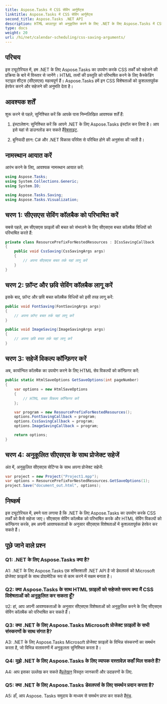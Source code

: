 ```yaml
---
title: Aspose.Tasks में CSS सेविंग आर्गुमेंट्स
linktitle: Aspose.Tasks में CSS सेविंग आर्गुमेंट्स
second_title: Aspose.Tasks .NET API
description: HTML आउटपुट को अनुकूलित करने के लिए .NET के लिए Aspose.Tasks में CSS तर्कों को सहेजना सीखें। अनुकूलित सीएसएस सेटिंग्स के साथ प्रस्तुतिकरण को बेहतर बनाएं।
type: docs
weight: 20
url: /hi/net/calendar-scheduling/css-saving-arguments/
---
```

## परिचय

इस ट्यूटोरियल में, हम .NET के लिए Aspose.Tasks का उपयोग करके CSS तर्कों को सहेजने की प्रक्रिया के बारे में विस्तार से जानेंगे। HTML तत्वों की प्रस्तुति को परिभाषित करने के लिए कैस्केडिंग स्टाइल शीट्स (सीएसएस) महत्वपूर्ण हैं। Aspose.Tasks हमें इन CSS विशेषताओं को कुशलतापूर्वक हेरफेर करने और सहेजने की अनुमति देता है।

## आवश्यक शर्तें

शुरू करने से पहले, सुनिश्चित करें कि आपके पास निम्नलिखित आवश्यक शर्तें हैं:

1.  इंस्टालेशन: सुनिश्चित करें कि आपने .NET के लिए Aspose.Tasks इंस्टॉल कर लिया है। आप इसे यहां से डाउनलोड कर सकते हैं[वेबसाइट](https://releases.aspose.com/tasks/net/).

2. बुनियादी ज्ञान: C# और .NET विकास परिवेश से परिचित होने की अनुशंसा की जाती है।

## नामस्थान आयात करें

आरंभ करने के लिए, आवश्यक नामस्थान आयात करें:

```csharp
using Aspose.Tasks;
using System.Collections.Generic;
using System.IO;

using Aspose.Tasks.Saving;
using Aspose.Tasks.Visualization;

```
## चरण 1: सीएसएस सेविंग कॉलबैक को परिभाषित करें

सबसे पहले, हम सीएसएस फ़ाइलों की बचत को संभालने के लिए सीएसएस बचत कॉलबैक विधियों को परिभाषित करते हैं:

```csharp
private class ResourcePrefixForNestedResources : ICssSavingCallback
{
    public void CssSaving(CssSavingArgs args)
    {
        // अपना सीएसएस बचत तर्क यहां लागू करें
    }
}
```

## चरण 2: फ़ॉन्ट और छवि सेविंग कॉलबैक लागू करें

इसके बाद, फ़ॉन्ट और छवि बचत कॉलबैक विधियों को इसी तरह लागू करें:

```csharp
public void FontSaving(FontSavingArgs args)
{
    // अपना फ़ॉन्ट बचत तर्क यहां लागू करें
}

public void ImageSaving(ImageSavingArgs args)
{
    // अपना छवि बचत तर्क यहां लागू करें
}
```

## चरण 3: सहेजें विकल्प कॉन्फ़िगर करें

अब, कार्यान्वित कॉलबैक का उपयोग करने के लिए HTML सेव विकल्पों को कॉन्फ़िगर करें:

```csharp
public static HtmlSaveOptions GetSaveOptions(int pageNumber)
{
    var options = new HtmlSaveOptions
    {
        // HTML बचत विकल्प कॉन्फ़िगर करें
    };

    var program = new ResourcePrefixForNestedResources();
    options.FontSavingCallback = program;
    options.CssSavingCallback = program;
    options.ImageSavingCallback = program;

    return options;
}
```

## चरण 4: अनुकूलित सीएसएस के साथ प्रोजेक्ट सहेजें

अंत में, अनुकूलित सीएसएस सेटिंग्स के साथ अपना प्रोजेक्ट सहेजें:

```csharp
var project = new Project("Project1.mpp");
var options = ResourcePrefixForNestedResources.GetSaveOptions(1);
project.Save("document_out.html", options);
```

## निष्कर्ष

इस ट्यूटोरियल में, हमने पता लगाया है कि .NET के लिए Aspose.Tasks का उपयोग करके CSS तर्कों को कैसे सहेजा जाए। सीएसएस सेविंग कॉलबैक को परिभाषित करके और HTML सेविंग विकल्पों को कॉन्फ़िगर करके, हम अपनी आवश्यकताओं के अनुसार सीएसएस विशेषताओं में कुशलतापूर्वक हेरफेर कर सकते हैं।

## पूछे जाने वाले प्रश्न

### Q1: .NET के लिए Aspose.Tasks क्या है?

A1: .NET के लिए Aspose.Tasks एक शक्तिशाली .NET API है जो डेवलपर्स को Microsoft प्रोजेक्ट फ़ाइलों के साथ प्रोग्रामेटिक रूप से काम करने में सक्षम बनाता है।

### Q2: क्या Aspose.Tasks के साथ HTML फ़ाइलों को सहेजते समय क्या मैं CSS विशेषताओं को अनुकूलित कर सकता हूँ?

उ2: हां, आप अपनी आवश्यकताओं के अनुसार सीएसएस विशेषताओं को अनुकूलित करने के लिए सीएसएस सेविंग कॉलबैक को परिभाषित कर सकते हैं।

### Q3: क्या .NET के लिए Aspose.Tasks Microsoft प्रोजेक्ट फ़ाइलों के सभी संस्करणों के साथ संगत है?

A3: .NET के लिए Aspose.Tasks Microsoft प्रोजेक्ट फ़ाइलों के विभिन्न संस्करणों का समर्थन करता है, जो विभिन्न वातावरणों में अनुकूलता सुनिश्चित करता है।

### Q4: मुझे .NET के लिए Aspose.Tasks के लिए व्यापक दस्तावेज़ कहाँ मिल सकते हैं?

 A4: आप इसका उल्लेख कर सकते हैं[प्रलेखन](https://reference.aspose.com/tasks/net/) विस्तृत जानकारी और उदाहरणों के लिए.

### Q5: क्या .NET के लिए Aspose.Tasks डेवलपर्स के लिए समर्थन प्रदान करता है?

 A5: हाँ, आप Aspose. Tasks समुदाय के माध्यम से समर्थन प्राप्त कर सकते हैं[मंच](https://forum.aspose.com/c/tasks/15).